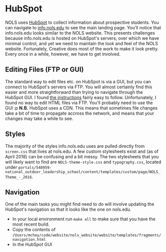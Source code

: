 # HubSpot
NOLS uses [HubSpot](https://www.hubspot.com/) to collect information about prospective students. You can navigate to [info.nols.edu](info.nols.edu) to see the main landing page.
You'll notice that info.nols.edu looks similar to the NOLS website. This presents challenges because info.nols.edu is hosted on HubSpot's servers, over which we have minimal control, and yet we need to maintain the look and feel of the NOLS website. Fortunately, Creative does most of the work to make it look pretty. Every once in a while, however, we have to get involved.
## Editing Files (FTP or GUI)
The standard way to edit files etc. on HubSpot is via a GUI, but you can connect to HubSpot's servers via FTP. You will almost certainly find this easier and more straightforward than trying to navigate through the HubSpot GUI. I found [the instructions](https://designers.hubspot.com/docs/tools/hubspot-ftp) fairly easy to follow.
Unfortunately, I found no way to edit HTML files via FTP. You'll probably need to use the GUI :p
**N.B.** HubSpot uses a CDN. This means that sometimes file changes take a bit of time to propagate accross the network, and means that your changes may take a while to see.
## Styles
The majority of the styles info.nols.edu uses are pulled directly from `screen.css` that lives at nols.edu. A few custom stylesheets exist and (as of April 2018) can be confusing and a bit messy. The two stylesheets that you will likely want to find are `NOLS-theme-style.css` and `typography.css`, located under `portals/548959-national_outdoor_leadership_school/content/templates/custom/page/NOLS_Theme_-_2016`.
## Navigation
One of the main tasks you might find need to do will involve updating the HubSpot's navigation so that it looks like the one on nols.edu.
- In your local environment run `make all` to make sure that you have the most recent build.
- Copy the contents of `/Users/mchey/code/website/nols_website/website/templates/fragments/navigation.html`
- In the HubSpot GUI 
